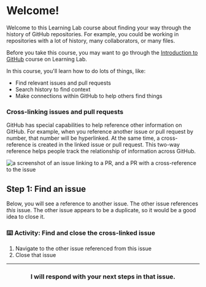 # Welcome!

Welcome to this Learning Lab course about finding your way through the history of GitHub repositories. For example, you could be working in repositories with a lot of history, many collaborators, or many files.

Before you take this course, you may want to go through the [Introduction to GitHub](https://lab.github.com/githubtraining/introduction-to-github) course on Learning Lab.

In this course, you'll learn how to do lots of things, like:

- Find relevant issues and pull requests
- Search history to find context
- Make connections within GitHub to help others find things

### Cross-linking issues and pull requests

GitHub has special capabilities to help reference other information on GitHub. For example, when you reference another issue or pull request by number, that number will be hyperlinked. At the same time, a cross-reference is created in the linked issue or pull request. This two-way reference helps people track the relationship of information across GitHub.

![a screenshot of an issue linking to a PR, and a PR with a cross-reference to the issue](https://user-images.githubusercontent.com/16547949/67594663-d9710900-f732-11e9-8df8-d3173d952bd5.png)

## Step 1: Find an issue

Below, you will see a reference to another issue. The other issue references _this_ issue. The other issue appears to be a duplicate, so it would be a good idea to close it.

### :keyboard: Activity: Find and close the cross-linked issue

1. Navigate to the other issue referenced from this issue
2. Close that issue

<hr>
<h3 align="center">I will respond with your next steps in that issue.</h3>